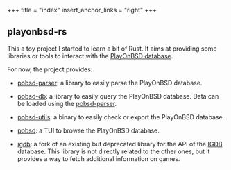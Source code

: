 +++
title = "index"
insert_anchor_links = "right"
+++
## playonbsd-rs

This a toy project I started to learn a bit of Rust. It aims
at providing some libraries or tools to interact with the 
[PlayOnBSD database](https://github.com/playonbsd/OpenBSD-Games-Database).

For now, the project provides:

* [pobsd-parser](https://crates.io/crates/pobsd-parser): a library to easily parse
the PlayOnBSD database.

* [pobsd-db](https://crates.io/crates/pobsd-parser): a library to easily query
the PlayOnBSD database. Data can be loaded using the [pobsd-parser](https://crates.io/crates/pobsd-parser).

* [pobsd-utils](https://crates.io/crates/pobsd-utils): a binary to easily check or
export the PlayOnBSD database.

* [pobsd](https://crates.io/crates/pobsd): a TUI to browse the PlayOnBSD database.

* [igdb](https://crates.io/crates/pobsd): a fork of an existing but deprecated library for 
the API of the [IGDB](https://igdb.com) database. This library is not directly related to
the other ones, but it provides a way to fetch additional information on games.
